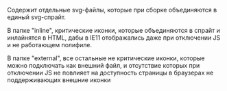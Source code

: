 
Содержит отдельные svg-файлы, которые при сборке объединяются в единый svg-спрайт.

В папке "inline", критические иконки, которые объединяются в спрайт и инлайнятся в HTML, дабы в IE11 отображались даже при отключении JS и не работающем полифиле.

В папке "external", все остальные не критические иконки, которые можно подключать как внешний файл, и отсутствие которых при отключении JS не повлияет на доступность страницы в браузерах не поддерживающих внешние иконки <use xlink:href="svg-sprite.svg#id-icon"></use>
